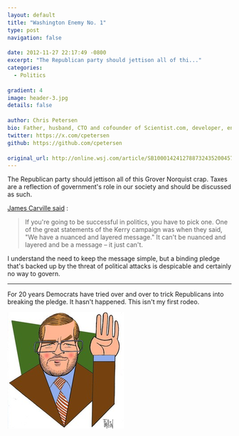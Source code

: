 ```yaml
---
layout: default
title: "Washington Enemy No. 1"
type: post
navigation: false

date: 2012-11-27 22:17:49 -0800
excerpt: "The Republican party should jettison all of thi..."
categories:
  - Politics

gradient: 4
image: header-3.jpg
details: false

author: Chris Petersen
bio: Father, husband, CTO and cofounder of Scientist.com, developer, entrepreneur and technologist.
twitter: https://x.com/cpetersen
github: https://github.com/cpetersen

original_url: http://online.wsj.com/article/SB10001424127887324352004578137112355225342.html?mod=WSJ_hp_mostpop_read
---
```



The Republican party should jettison all of this Grover Norquist crap. Taxes are a reflection of government's role in our society and should be discussed as such.

 [James Carville said](http://www.rollingstone.com/politics/news/how-president-obama-won-a-second-term-20121123) :  

 > If you're going to be successful in politics, you have to pick one. One of the great statements of the Kerry campaign was when they said, "We have a nuanced and layered message." It can't be nuanced and layered and be a message – it just can't.

 I understand the need to keep the message simple, but a binding pledge that's backed up by the threat of political attacks is despicable and certainly no way to govern.

***

For 20 years Democrats have tried over and over to trick Republicans into breaking the pledge. It hasn't happened. This isn't my first rodeo.

  ![image](/assets/import/cde10a4d2202b7a41812cf7a056196e6.jpg)  
